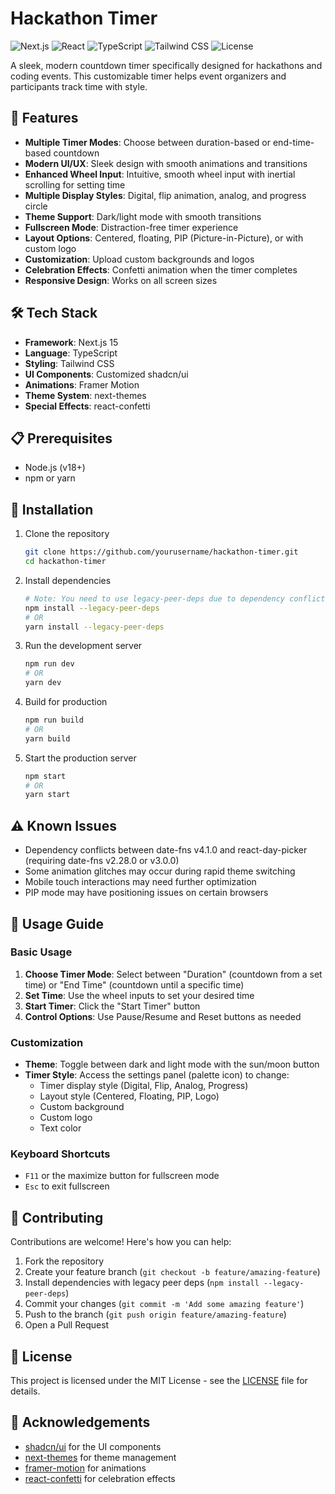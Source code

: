 # Hackathon Timer

![Next.js](https://img.shields.io/badge/Next.js-15.2.4-black?style=for-the-badge&logo=next.js)
![React](https://img.shields.io/badge/React-18-61DAFB?style=for-the-badge&logo=react)
![TypeScript](https://img.shields.io/badge/TypeScript-5.1-blue?style=for-the-badge&logo=typescript)
![Tailwind CSS](https://img.shields.io/badge/Tailwind-3.3-38B2AC?style=for-the-badge&logo=tailwind-css)
![License](https://img.shields.io/badge/License-MIT-yellow.svg?style=for-the-badge)

A sleek, modern countdown timer specifically designed for hackathons and coding events. This customizable timer helps event organizers and participants track time with style.

## 🚀 Features

- **Multiple Timer Modes**: Choose between duration-based or end-time-based countdown
- **Modern UI/UX**: Sleek design with smooth animations and transitions
- **Enhanced Wheel Input**: Intuitive, smooth wheel input with inertial scrolling for setting time
- **Multiple Display Styles**: Digital, flip animation, analog, and progress circle
- **Theme Support**: Dark/light mode with smooth transitions
- **Fullscreen Mode**: Distraction-free timer experience
- **Layout Options**: Centered, floating, PIP (Picture-in-Picture), or with custom logo
- **Customization**: Upload custom backgrounds and logos
- **Celebration Effects**: Confetti animation when the timer completes
- **Responsive Design**: Works on all screen sizes

## 🛠️ Tech Stack

- **Framework**: Next.js 15
- **Language**: TypeScript
- **Styling**: Tailwind CSS
- **UI Components**: Customized shadcn/ui
- **Animations**: Framer Motion
- **Theme System**: next-themes
- **Special Effects**: react-confetti

## 📋 Prerequisites

- Node.js (v18+)
- npm or yarn

## 🔧 Installation

1. Clone the repository
   ```bash
   git clone https://github.com/yourusername/hackathon-timer.git
   cd hackathon-timer
   ```

2. Install dependencies
   ```bash
   # Note: You need to use legacy-peer-deps due to dependency conflicts
   npm install --legacy-peer-deps
   # OR
   yarn install --legacy-peer-deps
   ```

3. Run the development server
   ```bash
   npm run dev
   # OR
   yarn dev
   ```

4. Build for production
   ```bash
   npm run build
   # OR
   yarn build
   ```

5. Start the production server
   ```bash
   npm start
   # OR
   yarn start
   ```

## ⚠️ Known Issues

- Dependency conflicts between date-fns v4.1.0 and react-day-picker (requiring date-fns v2.28.0 or v3.0.0)
- Some animation glitches may occur during rapid theme switching
- Mobile touch interactions may need further optimization
- PIP mode may have positioning issues on certain browsers

## 📖 Usage Guide

### Basic Usage

1. **Choose Timer Mode**: Select between "Duration" (countdown from a set time) or "End Time" (countdown until a specific time)
2. **Set Time**: Use the wheel inputs to set your desired time
3. **Start Timer**: Click the "Start Timer" button
4. **Control Options**: Use Pause/Resume and Reset buttons as needed

### Customization

- **Theme**: Toggle between dark and light mode with the sun/moon button
- **Timer Style**: Access the settings panel (palette icon) to change:
  - Timer display style (Digital, Flip, Analog, Progress)
  - Layout style (Centered, Floating, PIP, Logo)
  - Custom background
  - Custom logo
  - Text color

### Keyboard Shortcuts

- `F11` or the maximize button for fullscreen mode
- `Esc` to exit fullscreen

## 🤝 Contributing

Contributions are welcome! Here's how you can help:

1. Fork the repository
2. Create your feature branch (`git checkout -b feature/amazing-feature`)
3. Install dependencies with legacy peer deps (`npm install --legacy-peer-deps`)
4. Commit your changes (`git commit -m 'Add some amazing feature'`)
5. Push to the branch (`git push origin feature/amazing-feature`)
6. Open a Pull Request

## 📝 License

This project is licensed under the MIT License - see the [LICENSE](LICENSE) file for details.

## 🙏 Acknowledgements

- [shadcn/ui](https://ui.shadcn.com/) for the UI components
- [next-themes](https://github.com/pacocoursey/next-themes) for theme management
- [framer-motion](https://www.framer.com/motion/) for animations
- [react-confetti](https://github.com/alampros/react-confetti) for celebration effects

